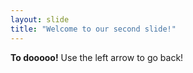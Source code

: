 ```yaml
---
layout: slide
title: "Welcome to our second slide!"
---
```

<b>To dooooo!</b>
Use the left arrow to go back!
